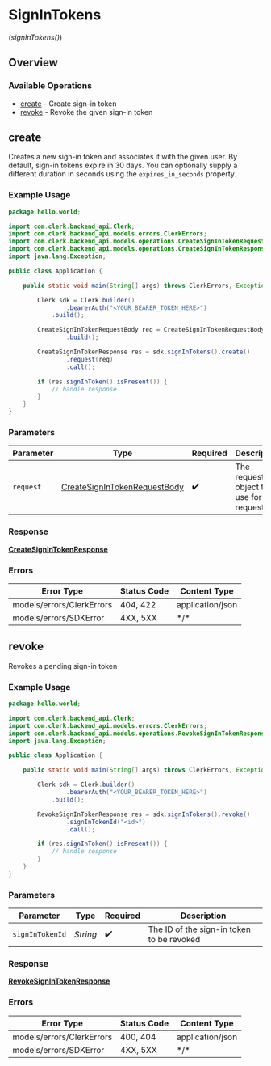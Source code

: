 # SignInTokens
(*signInTokens()*)

## Overview

### Available Operations

* [create](#create) - Create sign-in token
* [revoke](#revoke) - Revoke the given sign-in token

## create

Creates a new sign-in token and associates it with the given user.
By default, sign-in tokens expire in 30 days.
You can optionally supply a different duration in seconds using the `expires_in_seconds` property.

### Example Usage

```java
package hello.world;

import com.clerk.backend_api.Clerk;
import com.clerk.backend_api.models.errors.ClerkErrors;
import com.clerk.backend_api.models.operations.CreateSignInTokenRequestBody;
import com.clerk.backend_api.models.operations.CreateSignInTokenResponse;
import java.lang.Exception;

public class Application {

    public static void main(String[] args) throws ClerkErrors, Exception {

        Clerk sdk = Clerk.builder()
                .bearerAuth("<YOUR_BEARER_TOKEN_HERE>")
            .build();

        CreateSignInTokenRequestBody req = CreateSignInTokenRequestBody.builder()
                .build();

        CreateSignInTokenResponse res = sdk.signInTokens().create()
                .request(req)
                .call();

        if (res.signInToken().isPresent()) {
            // handle response
        }
    }
}
```

### Parameters

| Parameter                                                                               | Type                                                                                    | Required                                                                                | Description                                                                             |
| --------------------------------------------------------------------------------------- | --------------------------------------------------------------------------------------- | --------------------------------------------------------------------------------------- | --------------------------------------------------------------------------------------- |
| `request`                                                                               | [CreateSignInTokenRequestBody](../../models/operations/CreateSignInTokenRequestBody.md) | :heavy_check_mark:                                                                      | The request object to use for the request.                                              |

### Response

**[CreateSignInTokenResponse](../../models/operations/CreateSignInTokenResponse.md)**

### Errors

| Error Type                | Status Code               | Content Type              |
| ------------------------- | ------------------------- | ------------------------- |
| models/errors/ClerkErrors | 404, 422                  | application/json          |
| models/errors/SDKError    | 4XX, 5XX                  | \*/\*                     |

## revoke

Revokes a pending sign-in token

### Example Usage

```java
package hello.world;

import com.clerk.backend_api.Clerk;
import com.clerk.backend_api.models.errors.ClerkErrors;
import com.clerk.backend_api.models.operations.RevokeSignInTokenResponse;
import java.lang.Exception;

public class Application {

    public static void main(String[] args) throws ClerkErrors, Exception {

        Clerk sdk = Clerk.builder()
                .bearerAuth("<YOUR_BEARER_TOKEN_HERE>")
            .build();

        RevokeSignInTokenResponse res = sdk.signInTokens().revoke()
                .signInTokenId("<id>")
                .call();

        if (res.signInToken().isPresent()) {
            // handle response
        }
    }
}
```

### Parameters

| Parameter                                 | Type                                      | Required                                  | Description                               |
| ----------------------------------------- | ----------------------------------------- | ----------------------------------------- | ----------------------------------------- |
| `signInTokenId`                           | *String*                                  | :heavy_check_mark:                        | The ID of the sign-in token to be revoked |

### Response

**[RevokeSignInTokenResponse](../../models/operations/RevokeSignInTokenResponse.md)**

### Errors

| Error Type                | Status Code               | Content Type              |
| ------------------------- | ------------------------- | ------------------------- |
| models/errors/ClerkErrors | 400, 404                  | application/json          |
| models/errors/SDKError    | 4XX, 5XX                  | \*/\*                     |